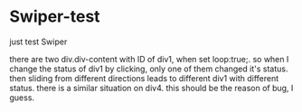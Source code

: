 # Swiper-test
just test Swiper

there are two div.div-content with ID of div1, when set loop:true;.
so when I change the status of div1 by clicking, only one of them changed it's status.
then sliding from different directions leads to different div1 with different status.
there is a similar situation on div4.
this should be the reason of bug, I guess.

